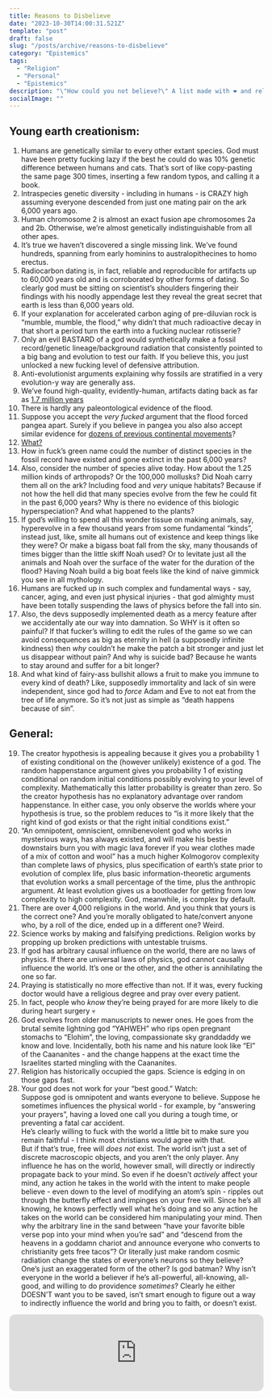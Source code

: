 ```yaml
---
title: Reasons to Disbelieve
date: "2023-10-30T14:00:31.521Z"
template: "post"
draft: false
slug: "/posts/archive/reasons-to-disbelieve"
category: "Epistemics"
tags:
  - "Religion"
  - "Personal"
  - "Epistemics"
description: "\"How could you not believe?\" A list made with ❤️ and religious trauma."
socialImage: ""
---
```


## Young earth creationism:
1. Humans are genetically similar to every other extant species. God must have been pretty fucking lazy if the best he could do was 10% genetic difference between humans and cats. That’s sort of like copy-pasting the same page 300 times, inserting a few random typos, and calling it a book.  
2. Intraspecies genetic diversity - including in humans - is CRAZY high assuming everyone descended from just one mating pair on the ark 6,000 years ago.  
3. Human chromosome 2 is almost an exact fusion ape chromosomes 2a and 2b. Otherwise, we’re almost genetically indistinguishable from all other apes.  
4. It’s true we haven’t discovered a single missing link. We’ve found hundreds, spanning from early hominins to australopithecines to homo erectus.  
5. Radiocarbon dating is, in fact, reliable and reproducible for artifacts up to 60,000 years old and is corroborated by other forms of dating. So clearly god must be sitting on scientist’s shoulders fingering their findings with his noodly appendage lest they reveal the great secret that earth is less than 6,000 years old.  
6. If your explanation for accelerated carbon aging of pre-diluvian rock is “mumble, mumble, the flood,” why didn’t that much radioactive decay in that short a period turn the earth into a fucking nuclear rotisserie?  
7. Only an evil BASTARD of a god would synthetically make a fossil record/genetic lineage/background radiation that consistently pointed to a big bang and evolution to test our faith. If you believe this, you just unlocked a new fucking level of defensive attribution.  
8. Anti-evolutionist arguments explaining why fossils are stratified in a very evolution-y way are generally ass.  
9. We’ve found high-quality, evidently-human, artifacts dating back as far as [1.7 million years](https://en.wikipedia.org/wiki/Acheulean)  
10. There is hardly any paleontological evidence of the flood.  
11. Suppose you accept the *very fucked* argument that the flood forced pangea apart. Surely if you believe in pangea you also also accept similar evidence for [dozens of previous continental movements](https://www.youtube.com/watch?v=UwWWuttntio)?  
12. [What?](https://www.bible.com/bible/97/GEN.30.37,38,39,40,41,42)  
13. How in fuck’s green name could the number of distinct species in the fossil record have existed and gone extinct in the past 6,000 years?  
14. Also, consider the number of species alive today. How about the 1.25 million kinds of arthropods? Or the 100,000 mollusks? Did Noah carry them all on the ark? Including food and *very* unique habitats? Because if not how the hell did that many species evolve from the few he could fit in the past 6,000 years? Why is there no evidence of this biologic hyperspeciation? And what happened to the plants?  
15. If god’s willing to spend all this wonder tissue on making animals, say, hyperevolve in a few thousand years from some fundamental “kinds”, instead just, like, smite all humans out of existence and keep things like they were? Or make a bigass boat fall from the sky, many thousands of times bigger than the little skiff Noah used? Or to levitate just all the animals and Noah over the surface of the water for the duration of the flood? Having Noah build a big boat feels like the kind of naive gimmick you see in all mythology.  
16. Humans are fucked up in such complex and fundamental ways - say, cancer, aging, and even just physical injuries - that god almighty must have been totally suspending the laws of physics before the fall into sin.  
17. Also, the devs supposedly implemented death as a mercy feature after we accidentally ate our way into damnation. So WHY is it often so painful? If that fucker’s willing to edit the rules of the game so we can avoid consequences as big as eternity in hell (a supposedly infinite kindness) then *why* couldn’t he make the patch a bit stronger and just let us disappear without pain? And why is suicide bad? Because he wants to stay around and suffer for a bit longer?  
18. And what kind of fairy-ass bullshit allows a fruit to make you immune to every kind of death? Like, supposedly immortality and lack of sin were independent, since god had to *force* Adam and Eve to not eat from the tree of life anymore. So it’s not just as simple as “death happens because of sin”.  
## General:
19. The creator hypothesis is appealing because it gives you a probability 1 of existing conditional on the (however unlikely) existence of a god. The random happenstance argument gives you probability 1 of existing conditional on random initial conditions possibly evolving to your level of complexity. Mathematically this latter probability is greater than zero. So the creator hypothesis has no explanatory advantage over random happenstance. In either case, you only observe the worlds where your hypothesis is true, so the problem reduces to “is it more likely that the right kind of god exists or that the right initial conditions exist.”  
20. “An omnipotent, omniscient, omnibenevolent god who works in mysterious ways, has always existed, and will make his bestie downstairs burn you with magic lava forever if you wear clothes made of a mix of cotton and wool” has a much higher Kolmogorov complexity than complete laws of physics, plus specification of earth’s state prior to evolution of complex life, plus basic information-theoretic arguments that evolution works a small percentage of the time, plus the anthropic argument. At least evolution gives us a bootloader for getting from low complexity to high complexity. God, meanwhile, is complex by default.  
21. There are over 4,000 religions in the world. And you think that yours is the correct one? And you’re morally obligated to hate/convert anyone who, by a roll of the dice, ended up in a different one? Weird.  
22. Science works by making and falsifying predictions. Religion works by propping up broken predictions with untestable truisms.  
23. If god has arbitrary causal influence on the world, there are no laws of physics. If there are universal laws of physics, god cannot causally influence the world. It’s one or the other, and the other is annihilating the one so far.  
24. Praying is statistically no more effective than not. If it was, every fucking doctor would have a religious degree and pray over every patient.  
25. In fact, people who *know* they’re being prayed for are more likely to die during heart surgery 💀  
26. God evolves from older manuscripts to newer ones. He goes from the brutal semite lightning god “YAHWEH” who rips open pregnant stomachs to “Elohim”, the loving, compassionate sky granddaddy we know and love. Incidentally, both his name and his nature look like “El” of the Caananites - and the change happens at the exact time the Israelites started mingling with the Caananites.  
28. Religion has historically occupied the gaps. Science is edging in on those gaps fast.  
29. Your god does not work for your “best good.” Watch:  
Suppose god is omnipotent and wants everyone to believe. Suppose he sometimes influences the physical world - for example, by “answering your prayers”, having a loved one call you during a tough time, or preventing a fatal car accident.  
He’s clearly willing to fuck with the world a little bit to make sure you remain faithful - I think most christians would agree with that.  
But if that’s true, free will *does not* exist. The world isn’t just a set of discrete macroscopic objects, and you aren’t the only player. Any influence he has on the world, however small, will directly or indirectly propagate back to your mind. So even if he doesn’t *actively* affect your mind, any action he takes in the world with the intent to make people believe - even down to the level of modifying an atom’s spin - ripples out through the butterfly effect and impinges on your free will. Since he’s all knowing, he knows perfectly well what he’s doing and so any action he takes on the world can be considered him manipulating your mind. Then why the arbitrary line in the sand between “have your favorite bible verse pop into your mind when you’re sad” and “descend from the heavens in a goddamn chariot and announce everyone who converts to christianity gets free tacos”? Or literally just make random cosmic radiation change the states of everyone’s neurons so they believe? One’s just an exaggerated form of the other? Is god batman? Why isn’t everyone in the world a believer if he’s all-powerful, all-knowing, all-good, and willing to do providence *sometimes*? Clearly he either DOESN’T want you to be saved, isn’t smart enough to figure out a way to indirectly influence the world and bring you to faith, or doesn’t exist.  
<iframe style="border-radius:12px" src="https://open.spotify.com/embed/track/5CzvNx8OmtD3h2lYlSmypL?utm_source=generator" width="100%" height="152" frameBorder="0" allowfullscreen="" allow="autoplay; clipboard-write; encrypted-media; fullscreen; picture-in-picture" loading="lazy"></iframe>
